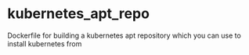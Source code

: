 # kubernetes_apt_repo
Dockerfile for building a kubernetes apt repository which you can use to install kubernetes from
